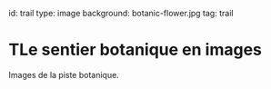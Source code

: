 id: trail
type: image
background: botanic-flower.jpg
tag: trail

# TLe sentier botanique en images

Images de la piste botanique.